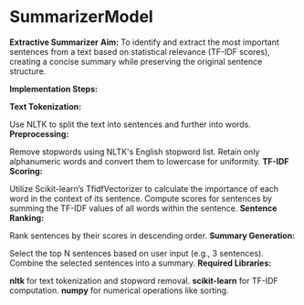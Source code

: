 # SummarizerModel
**Extractive Summarizer**
**Aim:**
To identify and extract the most important sentences from a text based on statistical relevance (TF-IDF scores), creating a concise summary while preserving the original sentence structure.

**Implementation Steps:**

**Text Tokenization:**

Use NLTK to split the text into sentences and further into words.
**Preprocessing:**

Remove stopwords using NLTK's English stopword list.
Retain only alphanumeric words and convert them to lowercase for uniformity.
**TF-IDF Scoring:**

Utilize Scikit-learn’s TfidfVectorizer to calculate the importance of each word in the context of its sentence.
Compute scores for sentences by summing the TF-IDF values of all words within the sentence.
**Sentence Ranking:**

Rank sentences by their scores in descending order.
**Summary Generation:**

Select the top N sentences based on user input (e.g., 3 sentences).
Combine the selected sentences into a summary.
**Required Libraries:**

**nltk** for text tokenization and stopword removal.
**scikit-learn** for TF-IDF computation.
**numpy** for numerical operations like sorting.
